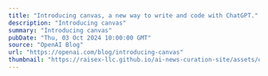 ```yaml
---
title: "Introducing canvas, a new way to write and code with ChatGPT."
description: "Introducing canvas"
summary: "Introducing canvas"
pubDate: "Thu, 03 Oct 2024 10:00:00 GMT"
source: "OpenAI Blog"
url: "https://openai.com/blog/introducing-canvas"
thumbnail: "https://raisex-llc.github.io/ai-news-curation-site/assets/openai_logo.png"
---
```


